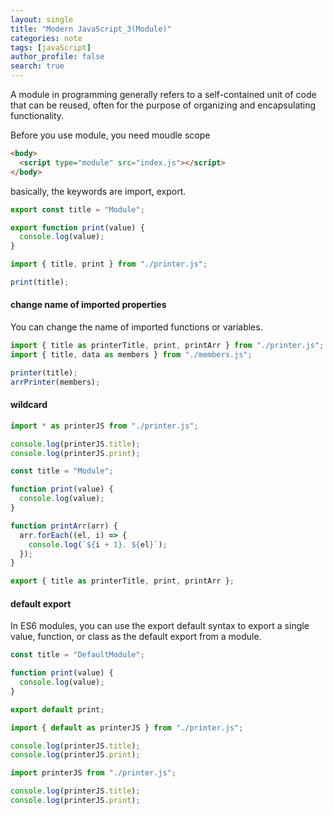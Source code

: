 ```yaml
---
layout: single
title: "Modern JavaScript_3(Module)"
categories: note
tags: [javaScript]
author_profile: false
search: true
---
```


A module in programming generally refers to a self-contained unit of code that can be reused, often for the purpose of organizing and encapsulating functionality.

Before you use module, you need moudle scope

```html
<body>
  <script type="module" src="index.js"></script>
</body>
```

basically, the keywords are import, export.

```javascript
export const title = "Module";

export function print(value) {
  console.log(value);
}
```

```javascript
import { title, print } from "./printer.js";

print(title);
```

#### change name of imported properties

You can change the name of imported functions or variables.

```javascript
import { title as printerTitle, print, printArr } from "./printer.js";
import { title, data as members } from "./members.js";

printer(title);
arrPrinter(members);
```

#### wildcard

```javascript
import * as printerJS from "./printer.js";

console.log(printerJS.title);
console.log(printerJS.print);
```

```javascript
const title = "Module";

function print(value) {
  console.log(value);
}

function printArr(arr) {
  arr.forEach((el, i) => {
    console.log(`${i + 1}. ${el}`);
  });
}

export { title as printerTitle, print, printArr };
```

#### default export

In ES6 modules, you can use the export default syntax to export a single value, function, or class as the default export from a module.

```javascript
const title = "DefaultModule";

function print(value) {
  console.log(value);
}

export default print;
```

```javascript
import { default as printerJS } from "./printer.js";

console.log(printerJS.title);
console.log(printerJS.print);
```

```javascript
import printerJS from "./printer.js";

console.log(printerJS.title);
console.log(printerJS.print);
```

